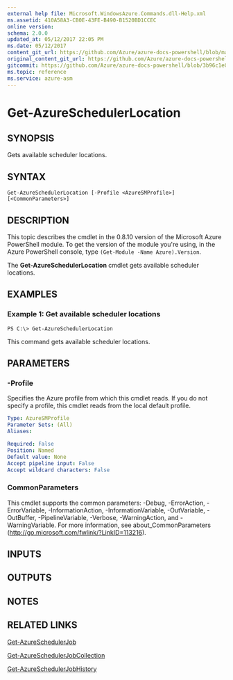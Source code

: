 ```yaml
---
external help file: Microsoft.WindowsAzure.Commands.dll-Help.xml
ms.assetid: 410A58A3-CB0E-43FE-B490-B1520BD1CCEC
online version:
schema: 2.0.0
updated_at: 05/12/2017 22:05 PM
ms.date: 05/12/2017
content_git_url: https://github.com/Azure/azure-docs-powershell/blob/master/azureps-cmdlets-docs/ServiceManagement/Azure/v4.0.0/Get-AzureSchedulerLocation.md
original_content_git_url: https://github.com/Azure/azure-docs-powershell/blob/master/azureps-cmdlets-docs/ServiceManagement/Azure/v4.0.0/Get-AzureSchedulerLocation.md
gitcommit: https://github.com/Azure/azure-docs-powershell/blob/3b96c1e0b28fc56dfbf6de55728d5478e0d02def
ms.topic: reference
ms.service: azure-asm
---
```


# Get-AzureSchedulerLocation

## SYNOPSIS
Gets available scheduler locations.

## SYNTAX

```
Get-AzureSchedulerLocation [-Profile <AzureSMProfile>] [<CommonParameters>]
```

## DESCRIPTION
This topic describes the cmdlet in the 0.8.10 version of the Microsoft Azure PowerShell module.
To get the version of the module you're using, in the Azure PowerShell console, type `(Get-Module -Name Azure).Version`.

The **Get-AzureSchedulerLocation** cmdlet gets available scheduler locations.

## EXAMPLES

### Example 1: Get available scheduler locations
```
PS C:\> Get-AzureSchedulerLocation
```

This command gets available scheduler locations.

## PARAMETERS

### -Profile
Specifies the Azure profile from which this cmdlet reads.
If you do not specify a profile, this cmdlet reads from the local default profile.

```yaml
Type: AzureSMProfile
Parameter Sets: (All)
Aliases: 

Required: False
Position: Named
Default value: None
Accept pipeline input: False
Accept wildcard characters: False
```

### CommonParameters
This cmdlet supports the common parameters: -Debug, -ErrorAction, -ErrorVariable, -InformationAction, -InformationVariable, -OutVariable, -OutBuffer, -PipelineVariable, -Verbose, -WarningAction, and -WarningVariable. For more information, see about_CommonParameters (http://go.microsoft.com/fwlink/?LinkID=113216).

## INPUTS

## OUTPUTS

## NOTES

## RELATED LINKS

[Get-AzureSchedulerJob](./Get-AzureSchedulerJob.md)

[Get-AzureSchedulerJobCollection](./Get-AzureSchedulerJobCollection.md)

[Get-AzureSchedulerJobHistory](./Get-AzureSchedulerJobHistory.md)


